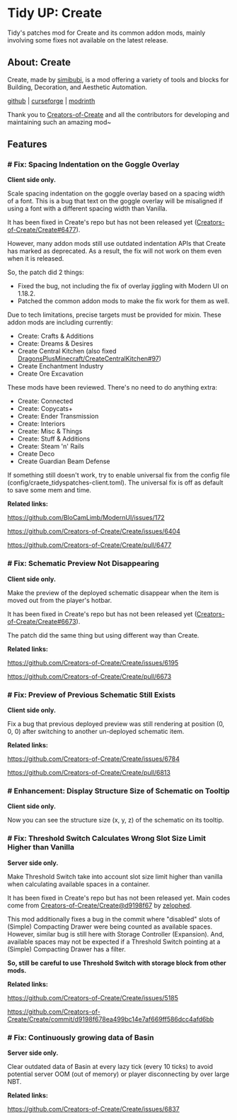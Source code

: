 # Tidy UP: Create
Tidy's patches mod for Create and its common addon mods, mainly involving some fixes not available on the latest release.

## About: Create

Create, made by [simibubi](https://github.com/simibubi), is a mod offering a variety of tools and blocks for Building, Decoration, and Aesthetic Automation.

[github](https://github.com/Creators-of-Create/Create)
| [curseforge](https://www.curseforge.com/minecraft/mc-mods/create)
| [modrinth](https://modrinth.com/mod/create)

Thank you to [Creators-of-Create](https://github.com/Creators-of-Create) and all the contributors for developing and maintaining such an amazing mod~

## Features

### # Fix: Spacing Indentation on the Goggle Overlay

**Client side only.**

Scale spacing indentation on the goggle overlay based on a spacing width of a font. This is a bug that text on the goggle overlay will be misaligned if using a font with a different spacing width than Vanilla.

It has been fixed in Create's repo but has not been released yet ([Creators-of-Create/Create#6477](https://github.com/Creators-of-Create/Create/pull/6477)).

However, many addon mods still use outdated indentation APIs that Create has marked as deprecated.
As a result, the fix will not work on them even when it is released.

So, the patch did 2 things:

- Fixed the bug, not including the fix of overlay jiggling with Modern UI on 1.18.2.
- Patched the common addon mods to make the fix work for them as well.

Due to tech limitations, precise targets must be provided for mixin. These addon mods are including currently:
- Create: Crafts & Additions
- Create: Dreams & Desires
- Create Central Kitchen (also fixed [DragonsPlusMinecraft/CreateCentralKitchen#97](https://github.com/DragonsPlusMinecraft/CreateCentralKitchen/issues/97))
- Create Enchantment Industry
- Create Ore Excavation

These mods have been reviewed. There's no need to do anything extra:
- Create: Connected
- Create: Copycats+
- Create: Ender Transmission
- Create: Interiors
- Create: Misc & Things
- Create: Stuff & Additions
- Create: Steam 'n' Rails
- Create Deco
- Create Guardian Beam Defense

If something still doesn't work, try to enable universal fix from the config file (config/craete_tidyspatches-client.toml).
The universal fix is off as default to save some mem and time.

**Related links:**

https://github.com/BloCamLimb/ModernUI/issues/172

https://github.com/Creators-of-Create/Create/issues/6404

https://github.com/Creators-of-Create/Create/pull/6477

### # Fix: Schematic Preview Not Disappearing

**Client side only.**

Make the preview of the deployed schematic disappear when the item is moved out from the player's hotbar.

It has been fixed in Create's repo but has not been released yet ([Creators-of-Create/Create#6673](https://github.com/Creators-of-Create/Create/pull/6673)).

The patch did the same thing but using different way than Create.

**Related links:**

https://github.com/Creators-of-Create/Create/issues/6195

https://github.com/Creators-of-Create/Create/pull/6673

### # Fix: Preview of Previous Schematic Still Exists

**Client side only.**

Fix a bug that previous deployed preview was still rendering at position (0, 0, 0) after switching to another un-deployed schematic item.

**Related links:**

https://github.com/Creators-of-Create/Create/issues/6784

https://github.com/Creators-of-Create/Create/pull/6813

### # Enhancement: Display Structure Size of Schematic on Tooltip

**Client side only.**

Now you can see the structure size (x, y, z) of the schematic on its tooltip.

### # Fix: Threshold Switch Calculates Wrong Slot Size Limit Higher than Vanilla

**Server side only.**

Make Threshold Switch take into account slot size limit higher than vanilla when calculating available spaces in a container.

It has been fixed in Create's repo but has not been released yet.
Main codes come from [Creators-of-Create/Create@d9198f67](https://github.com/Creators-of-Create/Create/commit/d9198f678ea499bc14e7af669ff586dcc4afd6bb) by [zelophed](https://github.com/zelophed).

This mod additionally fixes a bug in the commit where "disabled" slots of (Simple) Compacting Drawer were being counted as available spaces.
However, similar bug is still here with Storage Controller (Expansion).
And, available spaces may not be expected if a Threshold Switch pointing at a (Simple) Compacting Drawer has a filter.

**So, still be careful to use Threshold Switch with storage block from other mods.**

**Related links:**

https://github.com/Creators-of-Create/Create/issues/5185

https://github.com/Creators-of-Create/Create/commit/d9198f678ea499bc14e7af669ff586dcc4afd6bb

### # Fix: Continuously growing data of Basin

**Server side only.**

Clear outdated data of Basin at every lazy tick (every 10 ticks) to avoid potential server OOM (out of memory) or player disconnecting by over large NBT.

**Related links:**

https://github.com/Creators-of-Create/Create/issues/6837

